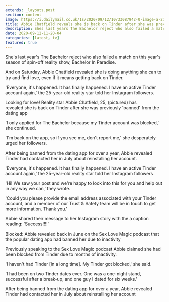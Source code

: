 ```yaml
---
extends: _layouts.post
section: content
image: https://i.dailymail.co.uk/1s/2020/09/12/10/33087942-0-image-a-21_1599903478774.jpg 
title: Abbie Chatfield reveals she is back on Tinder after she was previously banned from the dating app 
description: Shes last years The Bachelor reject who also failed a match on this years season of spin-off reality show, Bachelor In Paradise. 
date: 2020-09-12-11-20-04 
categories: [latest, tv] 
featured: true 
--- 
```

She's last year's The Bachelor reject who also failed a match on this year's season of spin-off reality show, Bachelor In Paradise.

And on Saturday, Abbie Chatfield revealed she is doing anything she can to try and find love, even if it means getting back on Tinder. 

'Everyone, it's happened. It has finally happened. I have an active Tinder account again,' the 25-year-old reality star told her Instagram followers.

Looking for love! Reality star Abbie Chatfield, 25, (pictured) has revealed she is back on Tinder after she was previously 'banned' from the dating app

'I only applied for The Bachelor because my Tinder account was blocked,' she continued.

'I'm back on the app, so if you see me, don't report me,' she desperately urged her followers.

After being banned from the dating app for over a year, Abbie revealed Tinder had contacted her in July about reinstalling her account. 

'Everyone, it's happened. It has finally happened. I have an active Tinder account again,' the 25-year-old reality star told her Instagram followers

'Hi! We saw your post and we're happy to look into this for you and help out in any way we can,' they wrote. 

'Could you please provide the email address associated with your Tinder account, and a member of our Trust & Safety team will be in touch to get more information. Thank you.' 

Abbie shared their message to her Instagram story with the a caption reading: 'Success!!!!'

Blocked: Abbie revealed back in June on the Sex Love Magic podcast that the popular dating app had banned her due to inactivity

Previously speaking to the Sex Love Magic podcast Abbie claimed she had been blocked from Tinder due to months of inactivity.

'I haven't had Tinder [in a long time]. My Tinder got blocked,' she said. 

'I had been on two Tinder dates ever. One was a one-night stand, successful after a break-up, and one guy I dated for six weeks.'    

After being banned from the dating app for over a year, Abbie revealed Tinder had contacted her in July about reinstalling her account 

